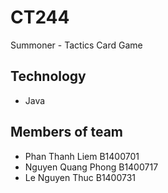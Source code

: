 # CT244
Summoner - Tactics Card Game

## Technology
- Java

## Members of team
- Phan Thanh Liem B1400701
- Nguyen Quang Phong B1400717
- Le Nguyen Thuc B1400731
